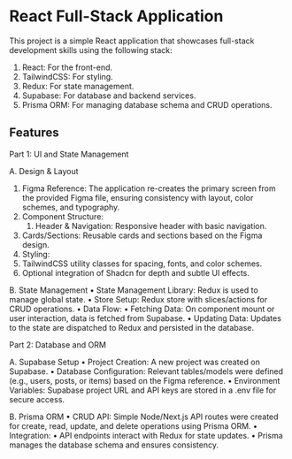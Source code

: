 
# React Full-Stack Application

This project is a simple React application that showcases full-stack development skills using the following stack:
1. React: For the front-end.
2. TailwindCSS: For styling.
3. Redux: For state management.
4. Supabase: For database and backend services.
5. Prisma ORM: For managing database schema and CRUD operations.

## Features

Part 1: UI and State Management

A. Design & Layout
1. Figma Reference: The application re-creates the primary screen from the provided Figma file, ensuring consistency with layout, color schemes, and typography.
2. Component Structure:
   1. Header & Navigation: Responsive header with basic navigation.
  2. Cards/Sections: Reusable cards and sections based on the Figma design.
3. Styling:
  1. TailwindCSS utility classes for spacing, fonts, and color schemes.
  2. Optional integration of Shadcn for depth and subtle UI effects.

B. State Management
• State Management Library: Redux is used to manage global state.
  • Store Setup: Redux store with slices/actions for CRUD operations.
  • Data Flow:
    • Fetching Data: On component mount or user interaction, data is fetched from Supabase.
    • Updating Data: Updates to the state are dispatched to Redux and persisted in the database.

Part 2: Database and ORM

A. Supabase Setup
• Project Creation: A new project was created on Supabase.
• Database Configuration: Relevant tables/models were defined (e.g., users, posts, or items) based on the Figma reference.
• Environment Variables: Supabase project URL and API keys are stored in a .env file for secure access.

B. Prisma ORM
• CRUD API: Simple Node/Next.js API routes were created for create, read, update, and delete operations using Prisma ORM.
• Integration:
  • API endpoints interact with Redux for state updates.
  • Prisma manages the database schema and ensures consistency.
